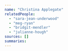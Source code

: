 ```yaml
---
name: "Christina Applegate"
relatedPeople:
  - "sara-jean-underwood"
  - "meg-ryan"
  - "bridgit-mendler"
  - "julianne-hough"
sources: []
summaries:
---
```



